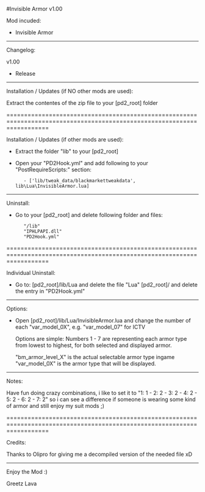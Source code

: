 #Invisible Armor v1.00



Mod incuded:

- Invisible Armor

------------------------------------------------------------------------------------------------------------------------

Changelog:

v1.00

- Release

------------------------------------------------------------------------------------------------------------------------

Installation / Updates (if NO other mods are used):

Extract the contentes of the zip file to your [pd2_root] folder

========================================================================================================================

Installation / Updates (if other mods are used):

- Extract the folder "lib" to your [pd2_root]

- Open your "PD2Hook.yml" and add following to your "PostRequireScripts:" section:

		 - ['lib/tweak_data/blackmarkettweakdata', lib\Lua\InvisibleArmor.lua]

------------------------------------------------------------------------------------------------------------------------

Uninstall:

- Go to your [pd2_root] and delete following folder and files:
         
         "/lib"
         "IPHLPAPI.dll"
         "PD2Hook.yml"

========================================================================================================================

Individual Uninstall:

- Go to: [pd2_root]/lib/Lua and delete the file "Lua"
   	     [pd2_root]/ and delete the entry in "PD2Hook.yml"

------------------------------------------------------------------------------------------------------------------------

Options:

- Open [pd2_root]/lib/Lua/InvisibleArmor.lua and change the number of each "var_model_0X", e.g. "var_model_07" for ICTV
  
  Options are simple: Numbers 1 - 7 are representing each armor type from lowest to highest, for both selected and 
  displayed armor. 

  "bm_armor_level_X" is the actual selectable armor type ingame
  "var_model_0X" is the armor type that will be displayed.

------------------------------------------------------------------------------------------------------------------------

Notes:

Have fun doing crazy combinations, i like to set it to "1: 1 - 2: 2 - 3: 2 - 4: 2 - 5: 2 - 6: 2 - 7: 2" so i can see a
difference if someone is wearing some kind of armor and still enjoy my suit mods ;)

========================================================================================================================

Credits:

Thanks to Olipro for giving me a decompiled version of the needed file xD

------------------------------------------------------------------------------------------------------------------------

Enjoy the Mod :)

Greetz Lava
